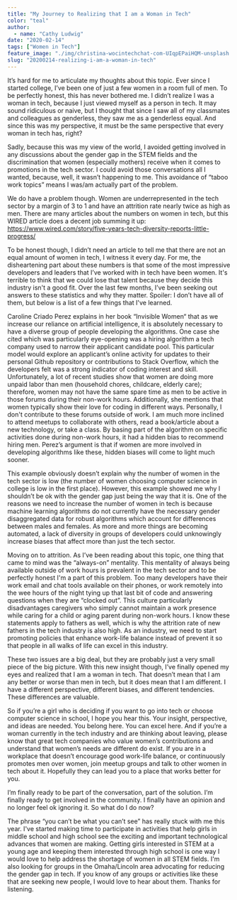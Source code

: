 ```yaml
---
title: "My Journey to Realizing that I am a Woman in Tech"
color: "teal"
author:
  - name: "Cathy Ludwig"
date: "2020-02-14"
tags: ["Women in Tech"]
feature_image: "./img/christina-wocintechchat-com-UIqpEPaiHQM-unsplash.jpg"
slug: "20200214-realizing-i-am-a-woman-in-tech"
---
```


It’s hard for me to articulate my thoughts about this topic. Ever since I started college, I’ve been one of just a few women in a room full of men. To be perfectly honest, this has never bothered me. I didn’t realize I was a woman in tech, because I just viewed myself as a person in tech. It may sound ridiculous or naive, but I thought that since I saw all of my classmates and colleagues as genderless, they saw me as a genderless equal. And since this was my perspective, it must be the same perspective that every woman in tech has, right? 

Sadly, because this was my view of the world, I avoided getting involved in any discussions about the gender gap in the STEM fields and the discrimination that women (especially mothers) receive when it comes to promotions in the tech sector. I could avoid those conversations all I wanted, because, well, it wasn’t happening to me. This avoidance of “taboo work topics” means I was/am actually part of the problem. 

We do have a problem though. Women are underrepresented in the tech sector by a margin of 3 to 1 and have an attrition rate nearly twice as high as men. There are many articles about the numbers on women in tech, but this WIRED article does a decent job summing it up: https://www.wired.com/story/five-years-tech-diversity-reports-little-progress/

To be honest though, I didn’t need an article to tell me that there are not an equal amount of women in tech, I witness it every day. For me, the disheartening part about these numbers is that some of the most impressive developers and leaders that I’ve worked with in tech have been women. It's terrible to think that we could lose that talent because they decide this industry isn't a good fit. Over the last few months, I’ve been seeking out answers to these statistics and why they matter. Spoiler: I don’t have all of them, but below is a list of a few things that I've learned.

Caroline Criado Perez explains in her book “Invisible Women“ that as we increase our reliance on artificial intelligence, it is absolutely necessary to have a diverse group of people developing the algorithms. One case she cited which was particularly eye-opening was a hiring algorithm a tech company used to narrow their applicant candidate pool. This particular model would explore an applicant’s online activity for updates to their personal Github repository or contributions to Stack Overflow, which the developers felt was a strong indicator of coding interest and skill. Unfortunately, a lot of recent studies show that women are doing more unpaid labor than men (household chores, childcare, elderly care); therefore, women may not have the same spare time as men to be active in those forums during their non-work hours. Additionally, she mentions that women typically show their love for coding in different ways. Personally, I don't contribute to these forums outside of work. I am much more inclined to attend meetups to collaborate with others, read a book/article about a new technology, or take a class. By basing part of the algorithm on specific activities done during non-work hours, it had a hidden bias to recommend hiring men. Perez’s argument is that if women are more involved in developing algorithms like these, hidden biases will come to light much sooner. 

This example obviously doesn’t explain why the number of women in the tech sector is low (the number of women choosing computer science in college is low in the first place). However, this example showed me why I shouldn’t be ok with the gender gap just being the way that it is. One of the reasons we need to increase the number of women in tech is because machine learning algorithms do not currently have the necessary gender disaggregated data for robust algorithms which account for differences between males and females. As more and more things are becoming automated, a lack of diversity in groups of developers could unknowingly increase biases that affect more than just the tech sector. 

Moving on to attrition. As I’ve been reading about this topic, one thing that came to mind was the “always-on” mentality. This mentality of always being available outside of work hours is prevalent in the tech sector and to be perfectly honest I'm a part of this problem. Too many developers have their work email and chat tools available on their phones, or work remotely into the wee hours of the night tying up that last bit of code and answering questions when they are “clocked out”. This culture particularly disadvantages caregivers who simply cannot maintain a work presence while caring for a child or aging parent during non-work hours. I know these statements apply to fathers as well, which is why the attrition rate of new fathers in the tech industry is also high. As an industry, we need to start promoting policies that enhance work-life balance instead of prevent it so that people in all walks of life can excel in this industry. 

These two issues are a big deal, but they are probably just a very small piece of the big picture. With this new insight though, I’ve finally opened my eyes and realized that I am a woman in tech. That doesn’t mean that I am any better or worse than men in tech, but it does mean that I am different. I have a different perspective, different biases, and different tendencies. These differences are valuable.

So if you’re a girl who is deciding if you want to go into tech or choose computer science in school, I hope you hear this. Your insight, perspective, and ideas are needed. You belong here. You can excel here. And if you’re a woman currently in the tech industry and are thinking about leaving, please know that great tech companies who value women’s contributions and understand that women’s needs are different do exist. If you are in a workplace that doesn’t encourage good work-life balance, or continuously promotes men over women, join meetup groups and talk to other women in tech about it. Hopefully they can lead you to a place that works better for you. 

I’m finally ready to be part of the conversation, part of the solution. I’m finally ready to get involved in the community. I finally have an opinion and no longer feel ok ignoring it. So what do I do now?

The phrase “you can’t be what you can’t see” has really stuck with me this year. I've started making time to participate in activities that help girls in middle school and high school see the exciting and important technological advances that women are making. Getting girls interested in STEM at a young age and keeping them interested through high school is one way I would love to help address the shortage of women in all STEM fields. I'm also looking for groups in the Omaha/Lincoln area advocating for reducing the gender gap in tech. If you know of any groups or activities like these that are seeking new people, I would love to hear about them. Thanks for listening.
